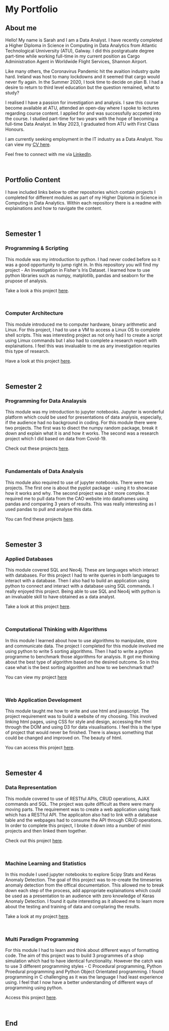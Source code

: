 # My Portfolio

## About me
Hello! My name is Sarah and I am a Data Analyst. I have recently completed a Higher Diploma in Science in Computing in Data Analytics from Atlantic Technological Unniversity (ATU), Galway. I did this postgratuate degree part-time while working full-time in my current position as Cargo Administration Agent in Worldwide Flight Services, Shannon Airport. 

Like many others, the Coronavirus Pandemic hit the avaition industry quite hard. Ireland was host to many lockdowns and it seemed that cargo would never fly again. In the Summer 2020, I took time to decide on plan B. I had a desire to return to third level education but the question remained, what to study? 

I realised I have a passion for investigation and analysis. I saw this course become available at ATU, attended an open-day where I spoke to lectures regarding course content. I applied for and was successfully accpeted into the course. I studied part-time for two years with the hope of becoming a full-time Data Analyst. In May 2023, I graduated from ATU with First Class Honours. 

I am currently seeking employment in the IT industry as a Data Analyst. You can view my [CV here](https://github.com/SarahMcNelis/Portfolio/blob/main/Sarah_McNelis_CV.pdf).

Feel free to connect with me via [LinkedIn](https://www.linkedin.com/in/sarah-mcnelis-09112a242).

<br>

## Portfolio Content
I have included links below to other repositories which contain projects I completed for different modules as part of my Higher Diploma in Science in Computing in Data Analytics. Within each repository there is a readme with explainations and how to navigate the content. 

<br>

## Semester 1

### Programming & Scripting
This module was my introduction to python. I had never coded before so it was a good opportunity to jump right in. In this repository you will find my project - An Investigation in Fisher's Iris Dataset. I learned how to use python libraries such as numpy, matplotlib, pandas and seaborn for the prupose of analysis. 

Take a look a this project [here](https://github.com/SarahMcNelis/Programming-and-Scripting). 

<br>

### Computer Architecture
This module introduced me to computer hardware, binary arithmetic and Linux. For this project, I had to use a VM to access a Linux OS to complete shell scripts. This was interesting project as not only had I to create a script using Limux commands but I also had to complete a research report with explainations. I feel this was invaluable to me as any investigation requries this type of research.

Have a look at this project [here](https://github.com/SarahMcNelis/Computer-Architecture).

<br>

## Semester 2

### Programming for Data Analaysis
This module was my introduction to jupyter notebooks. Jupyter is wonderful platform which could be used for presentations of data analysis, especially, if the audience had no background in coding. For this module there were two projects. The first was to disect the numpy random package, break it down and explain what it is and how it works. The second was a research project which I did based on data from Covid-19. 

Check out these projects [here](https://github.com/SarahMcNelis/Programming-for-Data-Analysis).

<br>

### Fundamentals of Data Analysis
This module also required to use of jupyter notebooks. There were two projects. The first one is about the pyplot package - using it to showcase how it works and why. The second project was a bit more complex. It required me to pull data from the CAO website into dataframes using pandas and comparing 3 years of results. This was really interesting as I used pandas to pull and analyse this data. 

You can find these projects [here](https://github.com/SarahMcNelis/Fundamentals-of-Data-Analysis).

<br>

## Semester 3

### Applied Databases
This module covered SQL and Neo4j. These are languages which interact with databases. For this project I had to write queries in both languages to interact with a database. Then I also had to build an application using python to connect and interact with a database using SQL commands. I really enjoyed this project. Being able to use SQL and Neo4j with python is an invaluable skill to have obtained as a data analyst. 

Take a look at this project [here](https://github.com/SarahMcNelis/Applied-Databases).

<br>

### Computational Thinking with Algorithms 
In this module I learned about how to use algorithms to manipulate, store and communicate data. The project I completed for this module involved me using python to write 5 sorting algorithms. Then I had to write a python programme to benchmark those algorithms for analysis. It got me thinking about the best type of algorithm based on the desired outcome. So in this case what is the best sorting algorithm and how to we benchmark that? 

You can view my project [here](https://github.com/SarahMcNelis/Computational-Thinking-with-Algorithms)

<br>

### Web Application Development
This module taught me how to write and use html and javascript. The project requirement was to build a website of my choosing. This involved linking html pages, using CSS for style and design, accessing the html through the DOM and using D3 for data visualisations. I feel this is the type of project that would never be finished. There is always something that could be changed and improved on. The beauty of html. 

You can access this project [here](https://github.com/SarahMcNelis/Web-Applications-Development). 

<br>

## Semester 4

### Data Representation
This module covered to use of RESTful APIs, CRUD operations, AJAX commands and SQL. The project was quite difficult as there were many moving parts. The requirement was to create a web application using flask which has a RESTful API. The applicaiton also had to link with a database table and the webpages had to consume the API through CRUD operations. In order to complete this project, I broke it down into a number of mini projects and then linked them together. 

Check out this project [here](https://github.com/SarahMcNelis/Data-Representation).

<br>

### Machine Learning and Statistics
In this module I used jupyter notebooks to explore Scipy Stats and Keras Anomaly Detection. The goal of this project was to re-create the timeseries anomaly detection from the offical documentation. This allowed me to break down each step of the process, add appropriate explainations which could be used as a presentation to an audience with zero knowledge of Keras Anomaly Detection. I found it quite interesting as it allowed me to learn more about the testing and training of data and complaring the results. 

Take a look at my project [here](https://github.com/SarahMcNelis/Machine-Learning-and-Statistics). 

<br>

### Multi Paradigm Programming
For this module I had to learn and think about different ways of formatting code. The aim of this project was to build 3 programmes of a shop simulation which had to have identical functionality. However the catch was to use 3 different programming styles - C Procedural programming, Python Proedural programming and Python Object Orientated programming. I found programming in C challenging as it was the language I had least experience using. I feel that I now have a better understanding of different ways of programming using python. 

Access this project [here](https://github.com/SarahMcNelis/Multi-Paradigm-Programming). 

<br>

## End